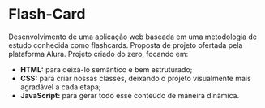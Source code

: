 # Flash-Card
Desenvolvimento de uma aplicação web baseada em uma metodologia de estudo conhecida como flashcards. Proposta de projeto ofertada pela plataforma Alura.
Projeto criado do zero, focando em:
* **HTML:** para deixá-lo semântico e bem estruturado;
* **CSS:** para criar nossas classes, deixando o projeto visualmente mais agradável a cada etapa;
* **JavaScript:** para gerar todo esse conteúdo de maneira dinâmica.
